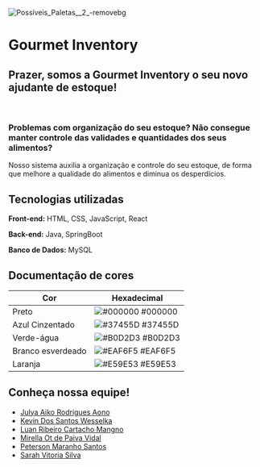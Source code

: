 ![Possíveis_Paletas__2_-removebg](https://github.com/Gourmet-Inventory/.github/assets/89167232/de7ad406-ea64-4aea-b39b-b2279a2b4a6a)

<h1>Gourmet Inventory</h1>
<h2> Prazer, somos a Gourmet Inventory o seu novo ajudante de estoque! </h2> 

</br>
<h3>Problemas com organização do seu estoque? Não consegue manter controle das validades e quantidades dos seus alimentos?</h3>
Nosso sistema auxilia a organização e controle do seu estoque, de forma que melhore a qualidade do alimentos e diminua os desperdícios.      
</br>

## **Tecnologias utilizadas**

**Front-end:** HTML, CSS, JavaScript, React 

**Back-end:** Java, SpringBoot 

**Banco de Dados:** MySQL

## **Documentação de cores**

| Cor               | Hexadecimal                                                |
| ----------------- | ---------------------------------------------------------------- |
| Preto      | ![#000000](https://via.placeholder.com/10/000000?text=+)  #000000 |
| Azul Cinzentado   | ![#37455D](https://via.placeholder.com/10/37455D?text=+) #37455D |
| Verde-água     | ![#B0D2D3](https://via.placeholder.com/10/B0D2D3?text=+) #B0D2D3 |
| Branco esverdeado     | ![#EAF6F5](https://via.placeholder.com/10/EAF6F5?text=+) #EAF6F5 |
| Laranja      | ![#E59E53](https://via.placeholder.com/10/E59E53?text=+) #E59E53 |


## **Conheça nossa equipe!**
- [Julya Aiko Rodrigues Aono](https://github.com/AikoJu)
- [Kevin Dos Santos Wesselka](https://github.com/KevinDSWesselka)
- [Luan Ribeiro Cartacho Mangno](https://github.com/LuanMagno811)
- [Mirella Ot de Paiva Vidal](https://github.com/Mirella-Ot)
- [Peterson Maranho Santos](https://github.com/Voltty)
- [Sarah Vitoria Silva](https://github.com/SarahVS02) 
